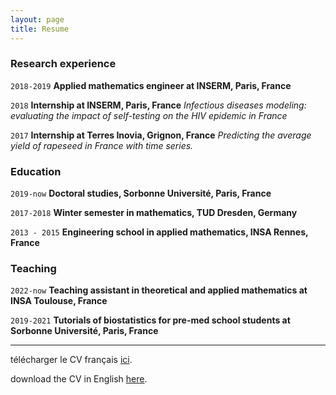 ```yaml
---
layout: page
title: Resume
---
```


### Research experience

`2018-2019`
__Applied mathematics engineer at INSERM, Paris, France__

`2018`
__Internship at INSERM, Paris, France__
_Infectious diseases modeling: evaluating the impact of self-testing on the HIV epidemic in France_

`2017` 
__Internship at Terres Inovia, Grignon, France__
 _Predicting the average yield of rapeseed in France with time series._

### Education

`2019-now`
__Doctoral studies, Sorbonne Université, Paris, France__

`2017-2018`
__Winter semester in mathematics, TUD Dresden, Germany__

`2013 - 2015`
__Engineering school in applied mathematics, INSA Rennes, France__



### Teaching
`2022-now`
__Teaching assistant in theoretical and applied mathematics at INSA Toulouse, France__

`2019-2021`
__Tutorials of biostatistics for pre-med school students at Sorbonne Université, Paris, France__

---

télécharger le CV français [ici](https://apepiot.github.io/pdfs/CV_github_FR.pdf).

download the CV in English [here](https://apepiot.github.io/pdfs/CV_github_EN.pdf).

<!-- #### Footer

Last updated: May 2023 -->


